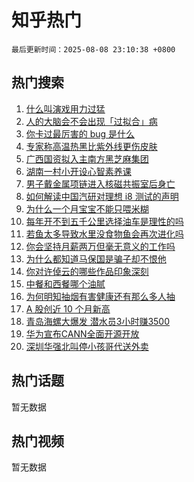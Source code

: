 # 知乎热门

`最后更新时间：2025-08-08 23:10:38 +0800`

## 热门搜索

1. [什么叫演戏用力过猛](https://www.zhihu.com/search?q=%E4%BB%80%E4%B9%88%E5%8F%AB%E6%BC%94%E6%88%8F%E7%94%A8%E5%8A%9B%E8%BF%87%E7%8C%9B)
1. [人的大脑会不会出现「过拟合」病](https://www.zhihu.com/search?q=%E4%BA%BA%E7%9A%84%E5%A4%A7%E8%84%91%E4%BC%9A%E4%B8%8D%E4%BC%9A%E5%87%BA%E7%8E%B0%E3%80%8C%E8%BF%87%E6%8B%9F%E5%90%88%E3%80%8D%E7%97%85)
1. [你卡过最厉害的 bug 是什么](https://www.zhihu.com/search?q=%E4%BD%A0%E5%8D%A1%E8%BF%87%E6%9C%80%E5%8E%89%E5%AE%B3%E7%9A%84%20bug%20%E6%98%AF%E4%BB%80%E4%B9%88)
1. [专家称高温热黑比紫外线更伤皮肤](https://www.zhihu.com/search?q=%E4%B8%93%E5%AE%B6%E7%A7%B0%E9%AB%98%E6%B8%A9%E7%83%AD%E9%BB%91%E6%AF%94%E7%B4%AB%E5%A4%96%E7%BA%BF%E6%9B%B4%E4%BC%A4%E7%9A%AE%E8%82%A4)
1. [广西国资拟入主南方黑芝麻集团](https://www.zhihu.com/search?q=%E5%B9%BF%E8%A5%BF%E5%9B%BD%E8%B5%84%E6%8B%9F%E5%85%A5%E4%B8%BB%E5%8D%97%E6%96%B9%E9%BB%91%E8%8A%9D%E9%BA%BB%E9%9B%86%E5%9B%A2)
1. [湖南一村小开设心智素养课](https://www.zhihu.com/search?q=%E6%B9%96%E5%8D%97%E4%B8%80%E6%9D%91%E5%B0%8F%E5%BC%80%E8%AE%BE%E5%BF%83%E6%99%BA%E7%B4%A0%E5%85%BB%E8%AF%BE)
1. [男子戴金属项链进入核磁共振室后身亡](https://www.zhihu.com/search?q=%E7%94%B7%E5%AD%90%E6%88%B4%E9%87%91%E5%B1%9E%E9%A1%B9%E9%93%BE%E8%BF%9B%E5%85%A5%E6%A0%B8%E7%A3%81%E5%85%B1%E6%8C%AF%E5%AE%A4%E5%90%8E%E8%BA%AB%E4%BA%A1)
1. [如何解读中国汽研对理想 i8 测试的声明](https://www.zhihu.com/search?q=%E5%A6%82%E4%BD%95%E8%A7%A3%E8%AF%BB%E4%B8%AD%E5%9B%BD%E6%B1%BD%E7%A0%94%E5%AF%B9%E7%90%86%E6%83%B3%20i8%20%E6%B5%8B%E8%AF%95%E7%9A%84%E5%A3%B0%E6%98%8E)
1. [为什么一个月宝宝不能只喂米糊](https://www.zhihu.com/search?q=%E4%B8%BA%E4%BB%80%E4%B9%88%E4%B8%80%E4%B8%AA%E6%9C%88%E5%AE%9D%E5%AE%9D%E4%B8%8D%E8%83%BD%E5%8F%AA%E5%96%82%E7%B1%B3%E7%B3%8A)
1. [每年开不到五千公里选择油车是理性的吗](https://www.zhihu.com/search?q=%E6%AF%8F%E5%B9%B4%E5%BC%80%E4%B8%8D%E5%88%B0%E4%BA%94%E5%8D%83%E5%85%AC%E9%87%8C%E9%80%89%E6%8B%A9%E6%B2%B9%E8%BD%A6%E6%98%AF%E7%90%86%E6%80%A7%E7%9A%84%E5%90%97)
1. [若鱼太多导致水里没食物鱼会再次进化吗](https://www.zhihu.com/search?q=%E8%8B%A5%E9%B1%BC%E5%A4%AA%E5%A4%9A%E5%AF%BC%E8%87%B4%E6%B0%B4%E9%87%8C%E6%B2%A1%E9%A3%9F%E7%89%A9%E9%B1%BC%E4%BC%9A%E5%86%8D%E6%AC%A1%E8%BF%9B%E5%8C%96%E5%90%97)
1. [你会坚持月薪两万但毫无意义的工作吗](https://www.zhihu.com/search?q=%E4%BD%A0%E4%BC%9A%E5%9D%9A%E6%8C%81%E6%9C%88%E8%96%AA%E4%B8%A4%E4%B8%87%E4%BD%86%E6%AF%AB%E6%97%A0%E6%84%8F%E4%B9%89%E7%9A%84%E5%B7%A5%E4%BD%9C%E5%90%97)
1. [为什么都知道马保国是骗子却不恨他](https://www.zhihu.com/search?q=%E4%B8%BA%E4%BB%80%E4%B9%88%E9%83%BD%E7%9F%A5%E9%81%93%E9%A9%AC%E4%BF%9D%E5%9B%BD%E6%98%AF%E9%AA%97%E5%AD%90%E5%8D%B4%E4%B8%8D%E6%81%A8%E4%BB%96)
1. [你对许倬云的哪些作品印象深刻](https://www.zhihu.com/search?q=%E4%BD%A0%E5%AF%B9%E8%AE%B8%E5%80%AC%E4%BA%91%E7%9A%84%E5%93%AA%E4%BA%9B%E4%BD%9C%E5%93%81%E5%8D%B0%E8%B1%A1%E6%B7%B1%E5%88%BB)
1. [中餐和西餐哪个油腻](https://www.zhihu.com/search?q=%E4%B8%AD%E9%A4%90%E5%92%8C%E8%A5%BF%E9%A4%90%E5%93%AA%E4%B8%AA%E6%B2%B9%E8%85%BB)
1. [为何明知抽烟有害健康还有那么多人抽](https://www.zhihu.com/search?q=%E4%B8%BA%E4%BD%95%E6%98%8E%E7%9F%A5%E6%8A%BD%E7%83%9F%E6%9C%89%E5%AE%B3%E5%81%A5%E5%BA%B7%E8%BF%98%E6%9C%89%E9%82%A3%E4%B9%88%E5%A4%9A%E4%BA%BA%E6%8A%BD)
1. [A 股创近 10 个月新高](https://www.zhihu.com/search?q=A%20%E8%82%A1%E5%88%9B%E8%BF%91%2010%20%E4%B8%AA%E6%9C%88%E6%96%B0%E9%AB%98)
1. [青岛海螺大爆发 潜水员3小时赚3500](https://www.zhihu.com/search?q=%E9%9D%92%E5%B2%9B%E6%B5%B7%E8%9E%BA%E5%A4%A7%E7%88%86%E5%8F%91%20%E6%BD%9C%E6%B0%B4%E5%91%983%E5%B0%8F%E6%97%B6%E8%B5%9A3500)
1. [华为宣布CANN全面开源开放](https://www.zhihu.com/search?q=%E5%8D%8E%E4%B8%BA%E5%AE%A3%E5%B8%83CANN%E5%85%A8%E9%9D%A2%E5%BC%80%E6%BA%90%E5%BC%80%E6%94%BE)
1. [深圳华强北叫停小孩哥代送外卖](https://www.zhihu.com/search?q=%E6%B7%B1%E5%9C%B3%E5%8D%8E%E5%BC%BA%E5%8C%97%E5%8F%AB%E5%81%9C%E5%B0%8F%E5%AD%A9%E5%93%A5%E4%BB%A3%E9%80%81%E5%A4%96%E5%8D%96)

## 热门话题

暂无数据

## 热门视频

暂无数据